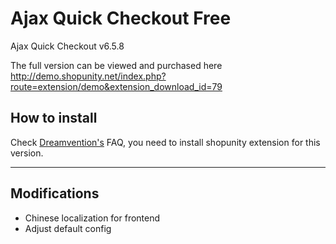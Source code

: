 # Ajax Quick Checkout Free

Ajax Quick Checkout v6.5.8

The full version can be viewed and purchased here http://demo.shopunity.net/index.php?route=extension/demo&extension_download_id=79

## How to install

Check [Dreamvention's](https://dreamvention.zendesk.com/hc/en-us/articles/202706361-How-to-install-Ajax-Quick-Checkout) FAQ, you need to install shopunity extension for this version.

---

## Modifications

- Chinese localization for frontend
- Adjust default config